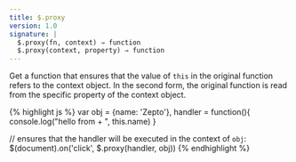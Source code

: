 ```yaml
---
title: $.proxy
version: 1.0
signature: |
  $.proxy(fn, context) ⇒ function
  $.proxy(context, property) ⇒ function
---
```


Get a function that ensures that the value of `this` in the original function
refers to the context object. In the second form, the original function is read
from the specific property of the context object.

{% highlight js %}
var obj = {name: 'Zepto'},
    handler = function(){ console.log("hello from + ", this.name) }

// ensures that the handler will be executed in the context of `obj`:
$(document).on('click', $.proxy(handler, obj))
{% endhighlight %}
